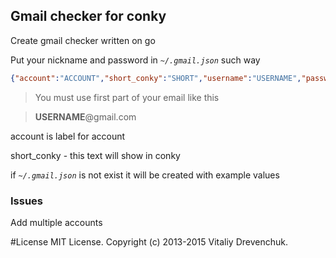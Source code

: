 ## Gmail checker for conky
Create gmail checker written on go

Put your nickname and password in *```~/.gmail.json```* such way
```json
{"account":"ACCOUNT","short_conky":"SHORT","username":"USERNAME","password":"PASSWORD"}
```
> You must use first part of your email like this

> **USERNAME**@gmail.com


account is label for account

short_conky - this text will show in conky

if *```~/.gmail.json```* is not exist it will be created with example values

### Issues
Add multiple accounts

#License
MIT License. Copyright (c) 2013-2015 Vitaliy Drevenchuk.
